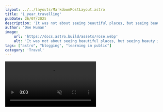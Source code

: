 ```yaml
---
layout: ../../layouts/MarkdownPostLayout.astro
title: '1_year_travelling'
pubDate: 26/07/2025
description: 'It was not about seeing beautiful places, but seeing beauty in every places'
author: 'One Human'
image:
    url: 'https://docs.astro.build/assets/rose.webp'
    alt: 'It was not about seeing beautiful places, but seeing beauty in every places'
tags: ["astro", "blogging", "learning in public"]
category: 'Travel'
---
```


<video controls muted autoplay transition:persist>
  <source
    src="/one-year-travel.mp4"
    type="video/mp4"
  />
</video>